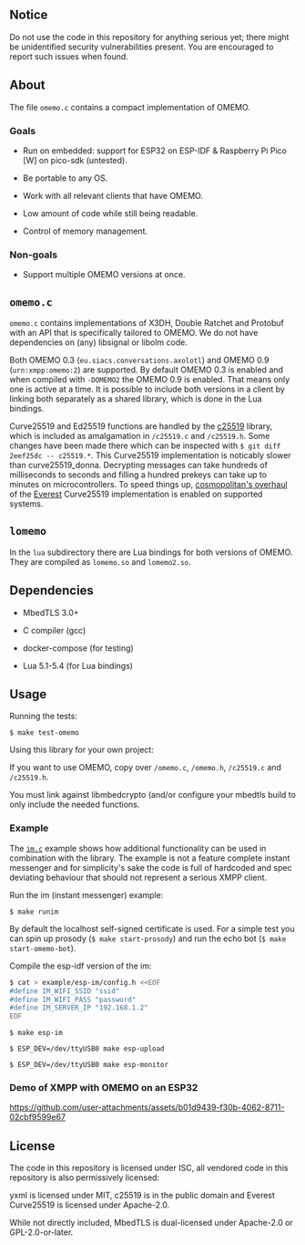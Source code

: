 ## Notice

Do not use the code in this repository for anything serious yet; there
might be unidentified security vulnerabilities present. You are
encouraged to report such issues when found.

## About

The file `omemo.c` contains a compact implementation of OMEMO.

### Goals

- Run on embedded: support for ESP32 on ESP-IDF & Raspberry Pi Pico
  \[W\] on pico-sdk (untested).

- Be portable to any OS.

- Work with all relevant clients that have OMEMO.

- Low amount of code while still being readable.

- Control of memory management.

### Non-goals

- Support multiple OMEMO versions at once.

## `omemo.c`

 `omemo.c` contains implementations of X3DH, Double Ratchet and
 Protobuf with an API that is specifically tailored to OMEMO. We do not
 have dependencies on (any) libsignal or libolm code.

Both OMEMO 0.3 (`eu.siacs.conversations.axolotl`) and OMEMO 0.9
(`urn:xmpp:omemo:2`) are supported. By default OMEMO 0.3 is enabled and
when compiled with `-DOMEMO2` the OMEMO 0.9 is enabled. That means only
one is active at a time. It is possible to include both versions in a
client by linking both separately as a shared library, which is done in
the Lua bindings.

 Curve25519 and Ed25519 functions are handled by the
 [c25519](https://www.dlbeer.co.nz/oss/c25519.html) library, which is
 included as amalgamation in `/c25519.c` and `/c25519.h`. Some changes
 have been made there which can be inspected with `$ git diff 2eef25dc
 -- c25519.*`. This Curve25519 implementation is noticably slower than
 curve25519\_donna. Decrypting messages can take hundreds of
 milliseconds to seconds and filling a hundred prekeys can take up to
 minutes on microcontrollers. To speed things up, [cosmopolitan's
 overhaul](https://github.com/jart/cosmopolitan/blob/master/third_party/mbedtls/everest.c)
 of the [Everest](https://project-everest.github.io/) Curve25519
 implementation is enabled on supported systems.

## `lomemo`

In the `lua` subdirectory there are Lua bindings for both versions of
OMEMO. They are compiled as `lomemo.so` and `lomemo2.so`.

## Dependencies

- MbedTLS 3.0+

- C compiler (gcc)

- docker-compose (for testing)

- Lua 5.1-5.4 (for Lua bindings)

## Usage

Running the tests:

 `$ make test-omemo`

Using this library for your own project:

If you want to use OMEMO, copy over `/omemo.c`, `/omemo.h`,
`/c25519.c` and `/c25519.h`.

You must link against libmbedcrypto (and/or configure your mbedtls build
to only include the needed functions.

### Example

The [`im.c`](./example/im.c) example shows how additional
functionality can be used in combination with the library. The example
is not a feature complete instant messenger and for simplicity's sake
the code is full of hardcoded and spec deviating behaviour that should
not represent a serious XMPP client.

Run the im (instant messenger) example:

`$ make runim`

By default the localhost self-signed certificate is used. For a simple
test you can spin up prosody (`$ make start-prosody`) and run the echo
bot (`$ make start-omemo-bot`).

Compile the esp-idf version of the im:

```bash
$ cat > example/esp-im/config.h <<EOF
#define IM_WIFI_SSID "ssid"
#define IM_WIFI_PASS "password"
#define IM_SERVER_IP "192.168.1.2"
EOF
```

`$ make esp-im`

`$ ESP_DEV=/dev/ttyUSB0 make esp-upload`

`$ ESP_DEV=/dev/ttyUSB0 make esp-monitor`

### Demo of XMPP with OMEMO on an ESP32

https://github.com/user-attachments/assets/b01d9439-f30b-4062-8711-02cbf9599e67

## License

The code in this repository is licensed under ISC, all vendored code in
this repository is also permissively licensed:

yxml is licensed under MIT, c25519 is in the public domain and
Everest Curve25519 is licensed under Apache-2.0.

While not directly included, MbedTLS is dual-licensed under Apache-2.0
or GPL-2.0-or-later.
